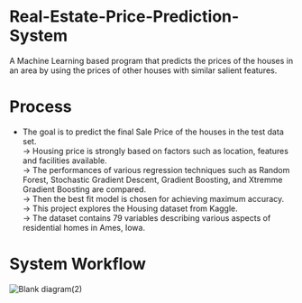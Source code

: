 # Real-Estate-Price-Prediction-System
A Machine Learning based program that predicts the prices of the houses in an area by using the prices of other houses with similar salient features.

# Process
* The goal is to predict the final Sale Price of the houses in the test data set.<br>
-> Housing price is strongly based on factors such as location, features and facilities available.<br>
-> The performances of various regression techniques such as Random Forest, Stochastic Gradient Descent, Gradient Boosting, and Xtremme Gradient Boosting are compared.<br>
-> Then the best fit model is chosen for achieving maximum accuracy.<br>
-> This project explores the Housing dataset from Kaggle. <br>
-> The dataset contains 79 variables describing various aspects of residential homes in Ames, Iowa.<br> 


# System Workflow

![Blank diagram(2)](https://user-images.githubusercontent.com/89405038/220853424-9bc02e91-b696-4a21-9bed-3d5467714131.png)
